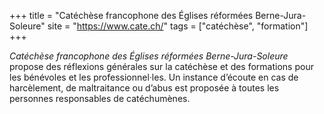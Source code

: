 +++
title = "Catéchèse francophone des Églises réformées Berne-Jura-Soleure"
site = "https://www.cate.ch/"
tags = ["catéchèse", "formation"]
+++

*Catéchèse francophone des Églises réformées Berne-Jura-Soleure* propose des réflexions générales sur la catéchèse et des formations pour les bénévoles et les professionnel·les. Un instance d’écoute en cas de harcèlement, de maltraitance ou d’abus est proposée à toutes les personnes responsables de catéchumènes.
